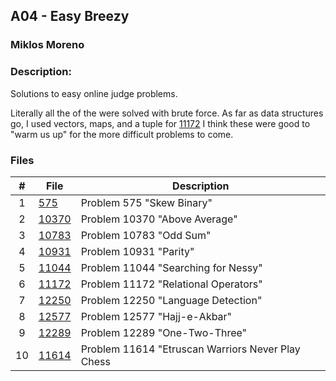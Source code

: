## A04 - Easy Breezy
### Miklos Moreno
### Description:

Solutions to easy online judge problems.

Literally all the of the were solved with brute force.
As far as data structures go, I used vectors, maps, and a tuple for [11172](11172)
I think these were good to "warm us up" for the more difficult problems to come.

### Files

|   #   | File           | Description                                       |
| :---: | -------------- | ------------------------------------------------- |
|   1   | [575](575)     | Problem 575 "Skew Binary"                         |
|   2   | [10370](10370) | Problem 10370 "Above Average"                     |
|   3   | [10783](10783) | Problem 10783 "Odd Sum"                           |
|   4   | [10931](10931) | Problem 10931 "Parity"                            |
|   5   | [11044](11044) | Problem 11044 "Searching for Nessy"               |
|   6   | [11172](11172) | Problem 11172 "Relational Operators"              |
|   7   | [12250](12250) | Problem 12250 "Language Detection"                |
|   8   | [12577](12577) | Problem 12577 "Hajj-e-Akbar"                      |
|   9   | [12289](12289) | Problem 12289 "One-Two-Three"                     |
|  10   | [11614](11614) | Problem 11614 "Etruscan Warriors Never Play Chess |